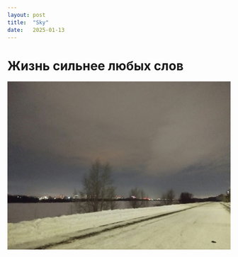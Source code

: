 ```yaml
---
layout: post
title:  "Sky"
date:   2025-01-13
---
```


# Жизнь сильнее любых слов

![sky](/assets/2025-01-13-sky/sky.jpg)